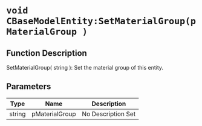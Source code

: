 # `void CBaseModelEntity:SetMaterialGroup(pMaterialGroup )`
## Function Description
SetMaterialGroup( string ): Set the material group of this entity.
## Parameters
Type|Name|Description
--|--|--
string|pMaterialGroup|No Description Set
